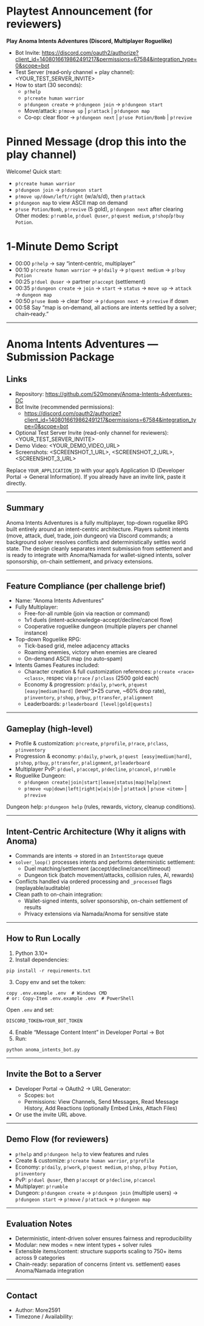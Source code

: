 # Playtest Announcement (for reviewers)
**Play Anoma Intents Adventures (Discord, Multiplayer Roguelike)**
- Bot Invite: https://discord.com/oauth2/authorize?client_id=1408016619862491217&permissions=67584&integration_type=0&scope=bot
- Test Server (read‑only channel + play channel): <YOUR_TEST_SERVER_INVITE>
- How to start (30 seconds):
  - `p!help`
  - `p!create human warrior`
  - `p!dungeon create` → `p!dungeon join` → `p!dungeon start`
  - Move/attack: `p!move up` | `p!attack` | `p!dungeon map`
  - Co‑op: clear floor → `p!dungeon next` | `p!use Potion/Bomb` | `p!revive`

# Pinned Message (drop this into the play channel)
Welcome! Quick start:
- `p!create human warrior`
- `p!dungeon join` → `p!dungeon start`
- `p!move up/down/left/right` (w/a/s/d), then `p!attack`
- `p!dungeon map` to view ASCII map on demand
- `p!use Potion/Bomb`, `p!revive` (5 gold), `p!dungeon next` after clearing
Other modes: `p!rumble`, `p!duel @user`, `p!quest medium`, `p!shop`/`p!buy Potion`.

# 1‑Minute Demo Script
- 00:00 `p!help` → say “intent‑centric, multiplayer”
- 00:10 `p!create human warrior` → `p!daily` → `p!quest medium` → `p!buy Potion`
- 00:25 `p!duel @user` → partner `p!accept` (settlement)
- 00:35 `p!dungeon create` → `join` → `start` → `status` → `move up` → `attack` → `dungeon map`
- 00:50 `p!use Bomb` → clear floor → `p!dungeon next` → `p!revive` if down
- 00:58 Say “map is on‑demand, all actions are intents settled by a solver; chain‑ready.”

---

# Anoma Intents Adventures — Submission Package

## Links
- Repository: https://github.com/520money/Anoma-Intents-Adventures-DC
- Bot Invite (recommended permissions):
  - https://discord.com/oauth2/authorize?client_id=1408016619862491217&permissions=67584&integration_type=0&scope=bot
- Optional Test Server Invite (read-only channel for reviewers): <YOUR_TEST_SERVER_INVITE>
- Demo Video: <YOUR_DEMO_VIDEO_URL>
- Screenshots: <SCREENSHOT_1_URL>, <SCREENSHOT_2_URL>, <SCREENSHOT_3_URL>

Replace `YOUR_APPLICATION_ID` with your app’s Application ID (Developer Portal → General Information). If you already have an invite link, paste it directly.

---

## Summary
Anoma Intents Adventures is a fully multiplayer, top-down roguelike RPG built entirely around an intent-centric architecture. Players submit intents (move, attack, duel, trade, join dungeon) via Discord commands; a background solver resolves conflicts and deterministically settles world state. The design cleanly separates intent submission from settlement and is ready to integrate with Anoma/Namada for wallet-signed intents, solver sponsorship, on-chain settlement, and privacy extensions.

---

## Feature Compliance (per challenge brief)
- Name: “Anoma Intents Adventures”
- Fully Multiplayer:
  - Free-for-all rumble (join via reaction or command)
  - 1v1 duels (intent-acknowledge-accept/decline/cancel flow)
  - Cooperative roguelike dungeon (multiple players per channel instance)
- Top-down Roguelike RPG:
  - Tick-based grid, melee adjacency attacks
  - Roaming enemies, victory when enemies are cleared
  - On-demand ASCII map (no auto-spam)
- Intents Games Features included:
  - Character creation & full customization references: `p!create <race> <class>`, respec via `p!race` / `p!class` (2500 gold each)
  - Economy & progression: `p!daily`, `p!work`, `p!quest [easy|medium|hard]` (level^3*25 curve, ~60% drop rate), `p!inventory`, `p!shop`, `p!buy`, `p!transfer`, `p!alignment`
  - Leaderboards: `p!leaderboard [level|gold|quests]`

---

## Gameplay (high-level)
- Profile & customization: `p!create`, `p!profile`, `p!race`, `p!class`, `p!inventory`
- Progression & economy: `p!daily`, `p!work`, `p!quest [easy|medium|hard]`, `p!shop`, `p!buy`, `p!transfer`, `p!alignment`, `p!leaderboard`
- Multiplayer PvP: `p!duel`, `p!accept`, `p!decline`, `p!cancel`, `p!rumble`
- Roguelike Dungeon:
  - `p!dungeon create|join|start|leave|status|map|help|next`
  - `p!move <up|down|left|right|w|a|s|d>` | `p!attack` | `p!use <item>` | `p!revive`

Dungeon help: `p!dungeon help` (rules, rewards, victory, cleanup conditions).

---

## Intent-Centric Architecture (Why it aligns with Anoma)
- Commands are intents → stored in an `IntentStorage` queue
- `solver_loop()` processes intents and performs deterministic settlement:
  - Duel matching/settlement (accept/decline/cancel/timeout)
  - Dungeon tick (batch movement/attacks, collision rules, AI, rewards)
- Conflicts handled via ordered processing and `_processed` flags (replayable/auditable)
- Clean path to on-chain integration:
  - Wallet-signed intents, solver sponsorship, on-chain settlement of results
  - Privacy extensions via Namada/Anoma for sensitive state

---

## How to Run Locally
1) Python 3.10+
2) Install dependencies:
```
pip install -r requirements.txt
```
3) Copy env and set the token:
```
copy .env.example .env  # Windows CMD
# or: Copy-Item .env.example .env  # PowerShell
```
Open `.env` and set:
```
DISCORD_TOKEN=YOUR_BOT_TOKEN
```
4) Enable “Message Content Intent” in Developer Portal → Bot
5) Run:
```
python anoma_intents_bot.py
```

---

## Invite the Bot to a Server
- Developer Portal → OAuth2 → URL Generator:
  - Scopes: `bot`
  - Permissions: View Channels, Send Messages, Read Message History, Add Reactions (optionally Embed Links, Attach Files)
- Or use the invite URL above.

---

## Demo Flow (for reviewers)
- `p!help` and `p!dungeon help` to view features and rules
- Create & customize: `p!create human warrior`, `p!profile`
- Economy: `p!daily`, `p!work`, `p!quest medium`, `p!shop`, `p!buy Potion`, `p!inventory`
- PvP: `p!duel @user`, then `p!accept` or `p!decline`, `p!cancel`
- Multiplayer: `p!rumble`
- Dungeon: `p!dungeon create` → `p!dungeon join` (multiple users) → `p!dungeon start` → `p!move` / `p!attack` → `p!dungeon map`

---

## Evaluation Notes
- Deterministic, intent-driven solver ensures fairness and reproducibility
- Modular: new modes = new intent types + solver rules
- Extensible items/content: structure supports scaling to 750+ items across 9 categories
- Chain-ready: separation of concerns (intent vs. settlement) eases Anoma/Namada integration

---

## Contact
- Author: More2591
- Timezone / Availability: <OPTIONAL>
